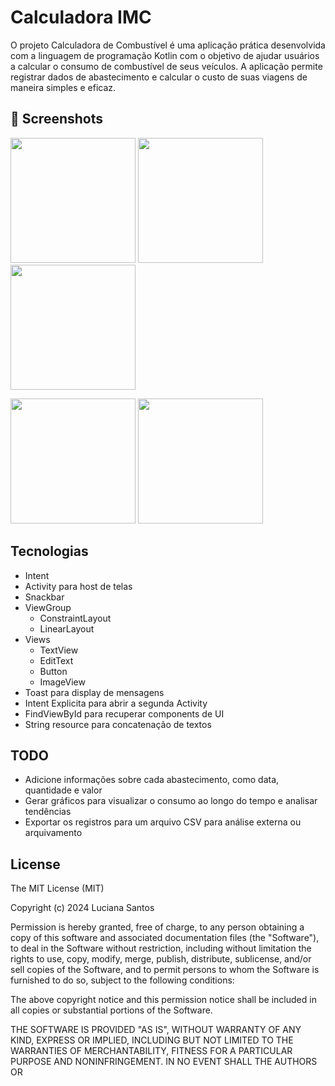 # Calculadora IMC
O projeto Calculadora de Combustível é uma aplicação prática desenvolvida com a linguagem de programação Kotlin com o objetivo de ajudar usuários a calcular o consumo de combustível de seus veículos. A aplicação permite registrar dados de abastecimento e calcular o custo de suas viagens de maneira simples e eficaz.

## :camera_flash: Screenshots

<img src="https://github.com/user-attachments/assets/933b85b3-a8eb-4b8d-9f0e-b1e1a391ade5" width=200/> <img src="https://github.com/user-attachments/assets/21070731-6a72-4bbe-a792-8565cd99b045" width=200/> <img src="https://github.com/user-attachments/assets/723ccc60-0fd4-4117-98f4-28fbd4ccf002" width=200/> 

<img src="https://github.com/user-attachments/assets/5a117cde-fea6-4914-9ff2-d828d10aaf98" width=200/> <img src="https://github.com/user-attachments/assets/e67229f0-3231-44fe-9f99-41d5b7e00007" width=200/>

## Tecnologias

* Intent
* Activity para host de telas
* Snackbar
* ViewGroup
    - ConstraintLayout
    - LinearLayout
* Views
    - TextView
    - EditText
    - Button
    - ImageView
* Toast para display de mensagens
* Intent Explicita para abrir a segunda Activity
* FindViewById para recuperar components de UI
* String resource para concatenação de textos

## TODO
* Adicione informações sobre cada abastecimento, como data, quantidade e valor
* Gerar gráficos para visualizar o consumo ao longo do tempo e analisar tendências
* Exportar os registros para um arquivo CSV para análise externa ou arquivamento

## License
The MIT License (MIT)

Copyright (c) 2024 Luciana Santos

Permission is hereby granted, free of charge, to any person obtaining a copy of
this software and associated documentation files (the "Software"), to deal in
the Software without restriction, including without limitation the rights to
use, copy, modify, merge, publish, distribute, sublicense, and/or sell copies of
the Software, and to permit persons to whom the Software is furnished to do so,
subject to the following conditions:

The above copyright notice and this permission notice shall be included in all
copies or substantial portions of the Software.

THE SOFTWARE IS PROVIDED "AS IS", WITHOUT WARRANTY OF ANY KIND, EXPRESS OR
IMPLIED, INCLUDING BUT NOT LIMITED TO THE WARRANTIES OF MERCHANTABILITY, FITNESS
FOR A PARTICULAR PURPOSE AND NONINFRINGEMENT. IN NO EVENT SHALL THE AUTHORS OR
